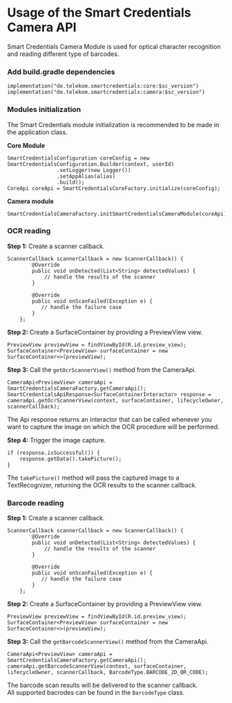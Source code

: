 # Usage of the Smart Credentials Camera API

Smart Credentials Camera Module is used for optical character recognition and reading different type of barcodes.

### Add build.gradle dependencies
```
implementation("de.telekom.smartcredentials:core:$sc_version")
implementation("de.telekom.smartcredentials:camera:$sc_version")
````

### Modules initialization

The Smart Credentials module initialization is recommended to be made in the application class.

**Core Module**
``` 
SmartCredentialsConfiguration coreConfig = new SmartCredentialsConfiguration.Builder(context, userId)
                .setLogger(new Logger())
                .setAppAlias(alias)
                .build();
CoreApi coreApi = SmartCredentialsCoreFactory.initialize(coreConfig);
````

**Camera module**
``` 
SmartCredentialsCameraFactory.initSmartCredentialsCameraModule(coreApi);
````

### OCR reading 

**Step 1:** Create a scanner callback. 

```
ScannerCallback scannerCallback = new ScannerCallback() {
        @Override
        public void onDetected(List<String> detectedValues) {
            // handle the results of the scanner
        }

        @Override
        public void onScanFailed(Exception e) {
           // handle the failure case
        }
    };
```

**Step 2:** Create a SurfaceContainer by providing a PreviewView view.

```
PreviewView previewView = findViewById(R.id.preview_view);
SurfaceContainer<PreviewView> surfaceContainer = new SurfaceContainer<>(previewView);
```


**Step 3:** Call the ```getOcrScannerView()``` method from the CameraApi.

```
CameraApi<PreviewView> cameraApi = SmartCredentialsCameraFactory.getCameraApi();
SmartCredentialsApiResponse<SurfaceContainerInteractor> response = cameraApi.getOcrScannerView(context, surfaceContainer, lifecycleOwner, scannerCallback);
```
The Api response returns an interactor that can be called whenever you want to capture the image on which the OCR procedure will be performed.


**Step 4:** Trigger the image capture.

```
if (response.isSuccessful()) {
    response.getData().takePicture();
}
```
The ```takePicture()``` method will pass the captured image to a TextRecognizer, returning the OCR results to the scanner callback.

### Barcode reading

**Step 1:** Create a scanner callback.
```
ScannerCallback scannerCallback = new ScannerCallback() {
        @Override
        public void onDetected(List<String> detectedValues) {
            // handle the results of the scanner
        }

        @Override
        public void onScanFailed(Exception e) {
           // handle the failure case
        }
    };
```

**Step 2:** Create a SurfaceContainer by providing a PreviewView view.

```
PreviewView previewView = findViewById(R.id.preview_view);
SurfaceContainer<PreviewView> surfaceContainer = new SurfaceContainer<>(previewView);
```

**Step 3:** Call the ```getBarcodeScannerView()``` method from the CameraApi.
```
CameraApi<PreviewView> cameraApi = SmartCredentialsCameraFactory.getCameraApi();
cameraApi.getBarcodeScannerView(context, surfaceContainer, lifecycleOwner, scannerCallback, BarcodeType.BARCODE_2D_QR_CODE);
```
The barcode scan results will be delivered to the scanner callback.\
All supported bacrodes can be found in the ```BarcodeType``` class.

